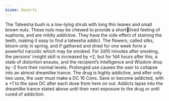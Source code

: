 ```yaml
---
biome: Deserts
---
```

The Tateesha bush is a low-lying shrub with long thin leaves and small brown nuts. These nuts may be chewed to provide a shortlived feeling of euphoria, and are mildly addictive. They have the side effect of staining the teeth, making it easy to find a tateesha addict. The flowers, called silks, bloom only in spring, and if gathered and dried for one week form a powerful narcotic which may be smoked. For 2d10 minutes after smoking, the persons’ insight skill is increased by +2, but for 1d4 hours after this, a state of distortion ensues, and the recipient’s Intelligence and Wisdom drop by -2 from their normal levels. Prolonged use causes the user to collapse into an almost dreamlike trance. The drug is highly addictive, and after only two uses, the user must make a DC 16 Cons. Save or become addicted, with a +1 to the save DC after each dose from here on out. Addicts lapse into the dreamlike trance stated above until their next exposure to the drug or until cured of addiction. 

